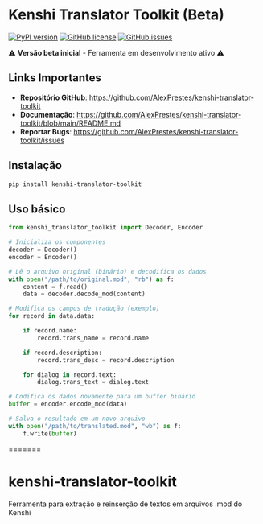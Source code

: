 # Kenshi Translator Toolkit (Beta)

[![PyPI version](https://img.shields.io/pypi/v/kenshi-translator-toolkit.svg)](https://pypi.org/project/kenshi-translator-toolkit/)
[![GitHub license](https://img.shields.io/github/license/AlexPrestes/kenshi-translator-toolkit)](https://github.com/AlexPrestes/kenshi-translator-toolkit/blob/main/LICENSE)
[![GitHub issues](https://img.shields.io/github/issues/AlexPrestes/kenshi-translator-toolkit)](https://github.com/AlexPrestes/kenshi-translator-toolkit/issues)

⚠️ **Versão beta inicial** - Ferramenta em desenvolvimento ativo ⚠️

## Links Importantes
- **Repositório GitHub**: https://github.com/AlexPrestes/kenshi-translator-toolkit
- **Documentação**: https://github.com/AlexPrestes/kenshi-translator-toolkit/blob/main/README.md
- **Reportar Bugs**: https://github.com/AlexPrestes/kenshi-translator-toolkit/issues

## Instalação
```bash
pip install kenshi-translator-toolkit
```

## Uso básico
```python
from kenshi_translator_toolkit import Decoder, Encoder

# Inicializa os componentes
decoder = Decoder()
encoder = Encoder()

# Lê o arquivo original (binário) e decodifica os dados
with open("/path/to/original.mod", "rb") as f:
    content = f.read()
    data = decoder.decode_mod(content)

# Modifica os campos de tradução (exemplo)
for record in data.data:

    if record.name:
        record.trans_name = record.name

    if record.description:
        record.trans_desc = record.description

    for dialog in record.text:
        dialog.trans_text = dialog.text

# Codifica os dados novamente para um buffer binário
buffer = encoder.encode_mod(data)

# Salva o resultado em um novo arquivo
with open("/path/to/translated.mod", "wb") as f:
    f.write(buffer)
```
=======
# kenshi-translator-toolkit
Ferramenta para extração e reinserção de textos em arquivos .mod do Kenshi
